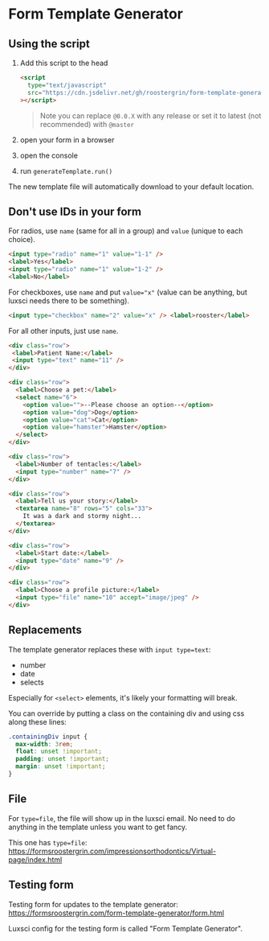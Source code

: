 # Form Template Generator

## Using the script

1. Add this script to the head

   ```html
   <script
     type="text/javascript"
     src="https://cdn.jsdelivr.net/gh/roostergrin/form-template-generator@0.0.7/form-template-generator.js"
   ></script>
   ```

   > Note you can replace `@0.0.X` with any release or set it to latest (not recommended) with `@master`

1. open your form in a browser
1. open the console
1. run `generateTemplate.run()`

The new template file will automatically download to your default location.

## Don't use IDs in your form

For radios, use `name` (same for all in a group) and `value` (unique to each choice).

```html
<input type="radio" name="1" value="1-1" />
<label>Yes</label>
<input type="radio" name="1" value="1-2" />
<label>No</label>
```

For checkboxes, use `name` and put `value="x"` (value can be anything, but luxsci needs there to be something).

```html
<input type="checkbox" name="2" value="x" /> <label>rooster</label>
```

For all other inputs, just use `name`.

```html
<div class="row">
 <label>Patient Name:</label>
 <input type="text" name="11" />
</div>

<div class="row">
  <label>Choose a pet:</label>
  <select name="6">
    <option value="">--Please choose an option--</option>
    <option value="dog">Dog</option>
    <option value="cat">Cat</option>
    <option value="hamster">Hamster</option>
  </select>
</div>

<div class="row">
  <label>Number of tentacles:</label>
  <input type="number" name="7" />
</div>

<div class="row">
  <label>Tell us your story:</label>
  <textarea name="8" rows="5" cols="33">
    It was a dark and stormy night...
  </textarea>
</div>

<div class="row">
  <label>Start date:</label>
  <input type="date" name="9" />
</div>

<div class="row">
  <label>Choose a profile picture:</label>
  <input type="file" name="10" accept="image/jpeg" />
</div>
```

## Replacements

The template generator replaces these with `input type=text`:

- number
- date
- selects

Especially for `<select>` elements, it's likely your formatting will break.

You can override by putting a class on the containing div and using css along these lines:

```css
.containingDiv input {
  max-width: 3rem;
  float: unset !important;
  padding: unset !important;
  margin: unset !important;
}
```

## File

For `type=file`, the file will show up in the luxsci email. No need to do anything in the template unless you want to get fancy.

This one has `type=file`: https://formsroostergrin.com/impressionsorthodontics/Virtual-page/index.html

## Testing form

Testing form for updates to the template generator: https://formsroostergrin.com/form-template-generator/form.html

Luxsci config for the testing form is called "Form Template Generator".
